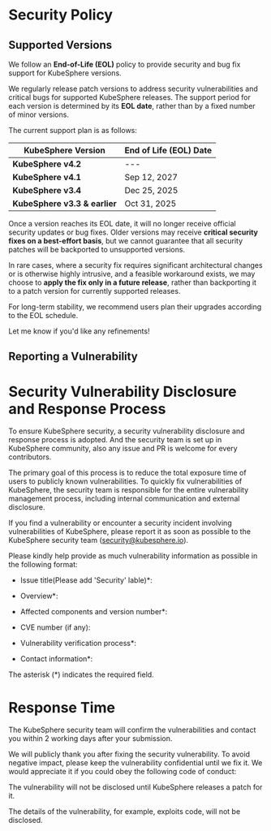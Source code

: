 # Security Policy

## Supported Versions

We follow an **End-of-Life (EOL)** policy to provide security and bug fix support for KubeSphere versions.

We regularly release patch versions to address security vulnerabilities and critical bugs for supported KubeSphere
releases. The support period for each version is determined by its **EOL date**, rather than by a fixed number of minor
versions.

The current support plan is as follows:

| KubeSphere Version            | End of Life (EOL) Date |
|-------------------------------|------------------------|
| **KubeSphere v4.2**           | ---                    |
| **KubeSphere v4.1**           | Sep 12, 2027           |
| **KubeSphere v3.4**           | Dec 25, 2025           |
| **KubeSphere v3.3 & earlier** | Oct 31, 2025           |

Once a version reaches its EOL date, it will no longer receive official security updates or bug fixes. Older versions
may receive **critical security fixes on a best-effort basis**, but we cannot guarantee that all security patches will
be backported to unsupported versions.

In rare cases, where a security fix requires significant architectural changes or is otherwise highly intrusive, and a
feasible workaround exists, we may choose to **apply the fix only in a future release**, rather than backporting it to a
patch version for currently supported releases.

For long-term stability, we recommend users plan their upgrades according to the EOL schedule.

Let me know if you'd like any refinements!

## Reporting a Vulnerability

# Security Vulnerability Disclosure and Response Process

To ensure KubeSphere security, a security vulnerability disclosure and response process is adopted. And the security team is set up in KubeSphere community, also any issue and PR is welcome for every contributors.

The primary goal of this process is to reduce the total exposure time of users to publicly known vulnerabilities. To quickly fix vulnerabilities of KubeSphere, the security team is responsible for the entire vulnerability management process, including internal communication and external disclosure.

If you find a vulnerability or encounter a security incident involving vulnerabilities of KubeSphere, please report it as soon as possible to the KubeSphere security team (security@kubesphere.io).

Please kindly help provide as much vulnerability information as possible in the following format:

- Issue title(Please add 'Security' lable)*:

- Overview*:

- Affected components and version number*:

- CVE number (if any):

- Vulnerability verification process*:

- Contact information*:

The asterisk (*) indicates the required field.

# Response Time

The KubeSphere security team will confirm the vulnerabilities and contact you within 2 working days after your submission.

We will publicly thank you after fixing the security vulnerability. To avoid negative impact, please keep the vulnerability confidential until we fix it. We would appreciate it if you could obey the following code of conduct:

The vulnerability will not be disclosed until KubeSphere releases a patch for it.

The details of the vulnerability, for example, exploits code, will not be disclosed.
